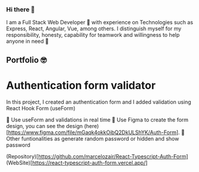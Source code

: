 ### Hi there 👋

I am a Full Stack Web Developer 🔭 with experience on Technologies such as Express, React, Angular, Vue, among others.
I distinguish myself for my responsibility, honesty, capability for teamwork and willingness to help anyone in need 🌱

## Portfolio 🤓

# Authentication form validator
In this project, I created an authentication form and I added validation using React Hook Form (useForm)

🔺 Use useForm and validations in real time
🔺 Use Figma to create the form design, you can see the design (here)[https://www.figma.com/file/mGaqk4okkOibQ2DkULShYK/Auth-Form].
🔺 Other funtionalities as generate random password or hidden and show password

(Repository)[https://github.com/marcelozair/React-Typescript-Auth-Form]
(WebSite)[https://react-typescript-auth-form.vercel.app/]
